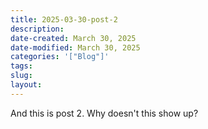 ```yaml
---
title: 2025-03-30-post-2
description: 
date-created: March 30, 2025
date-modified: March 30, 2025
categories: '["Blog"]'
tags: 
slug: 
layout:
---
```


And this is post 2.
Why doesn't this show up?

